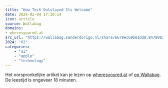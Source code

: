 ```yaml
---
title: "How Tech Outstayed Its Welcome"
date: 2024-02-04 17:30:14
icon: article
source: Wallabag
domains:
- wheresyoured.at
src_url: "https://wallabag.sanderdorigo.nl/share/6679ec69be1dd8.84780021"
2024: "02"
categories:
    - "ai"
    - "apple"
    - "technology"
---
```

Het oorspronkelijke artikel kan je lezen op [wheresyoured.at](https://www.wheresyoured.at/how/?ref=ed-zitrons-wheres-your-ed-at-newsletter) of [op Wallabag](https://wallabag.sanderdorigo.nl/share/6679ec69be1dd8.84780021). De leestijd is ongeveer 18 minuten.